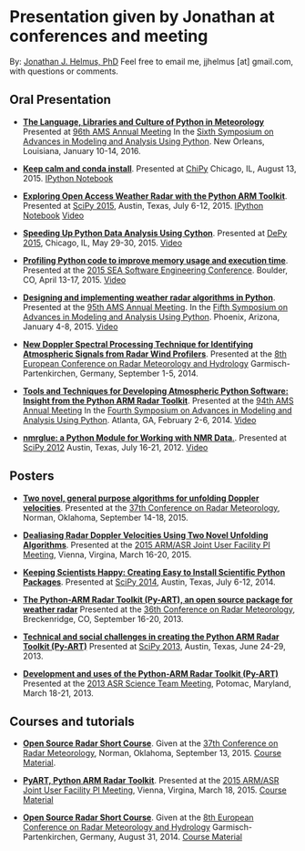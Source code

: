 Presentation given by Jonathan at conferences and meeting
=========================================================

By: [Jonathan J. Helmus, PhD](http://nmrglue.com/jhelmus)
Feel free to email me, jjhelmus [at] gmail.com, with questions or comments.

Oral Presentation
-----------------

* [**The Language, Libraries and Culture of Python in Meteorology**](2016_AMS_Annual_Meeting_Keynote.pdf)
  Presented at [96th AMS Annual Meeting](https://annual.ametsoc.org/2016/)
  In the [Sixth Symposium on Advances in Modeling and Analysis Using Python](https://ams.confex.com/ams/96Annual/webprogram/6PYTHON.html).
  New Orleans, Louisiana, January 10-14, 2016.

* [**Keep calm and conda install**](http://nbviewer.ipython.org/format/slides/github/jjhelmus/presentations/blob/master/2015_ChiPy_conda_talk/ChiPy_conda_talk.ipynb).
  Presented at [ChiPy](http://www.chipy.org/)
  Chicago, IL, August 13, 2015.
  [IPython Notebook](2015_ChiPy_conda_talk/ChiPy_conda_talk.ipynb)

* [**Exploring Open Access Weather Radar with the Python ARM Toolkit**](http://nbviewer.ipython.org/format/slides/github/jjhelmus/presentations/blob/master/2015_SciPy_PyART_talk/SciPy2015_OpenAccessRadar_jjh.ipynb).
  Presented at [SciPy 2015](http://scipy2015.scipy.org/),
  Austin, Texas, July 6-12, 2015.
  [IPython Notebook](2015_SciPy_PyART_talk/SciPy2015_OpenAccessRadar_jjh.ipynb)
  [Video](https://www.youtube.com/watch?v=FGA1Wd9xTH0)

* [**Speeding Up Python Data Analysis Using Cython**](2015_DePy_Cython_talk.pdf).
  Presented at [DePy 2015](http://mdp.cdm.depaul.edu/DePy2015/default/index),
  Chicago, IL, May 29-30, 2015.
  [Video](http://www.pyvideo.org/video/3538/speeding-up-python-data-analysis-using-cython)

* [**Profiling Python code to improve memory usage and execution time**](2015_SEA_Python_Profiling.pdf).
  Presented at the [2015 SEA Software Engineering Conference](https://sea.ucar.edu/conference/2015).
  Boulder, CO, April 13-17, 2015.
  [Video](https://sea.ucar.edu/event/profiling-python-code-improve-memory-usage-and-execution-time)

* [**Designing and implementing weather radar algorithms in Python**](2015_AMS_Annual_Meeting_Talk.pdf).
  Presented at the [95th AMS Annual Meeting](http://annual.ametsoc.org/2015/).
  In the [Fifth Symposium on Advances in Modeling and Analysis Using Python](http://annual.ametsoc.org/2015/index.cfm/programs-and-events/conferences-and-symposia/fifth-symposium-on-advances-in-modeling-and-analysis-using-python/).
  Phoenix, Arizona, January 4-8, 2015.
  [Video](https://ams.confex.com/ams/95Annual/videogateway.cgi/id/29026?recordingid=29026)

* [**New Doppler Spectral Processing Technique for Identifying Atmospheric Signals from Radar Wind Profilers**](2014_ERAD_RWP_talk.pdf).
  Presented at the [8th European Conference on Radar Meteorology and Hydrology](http://www.pa.op.dlr.de/erad2014/index.html)
  Garmisch-Partenkirchen, Germany, September 1-5, 2014.

* [**Tools and Techniques for Developing Atmospheric Python Software: Insight from the Python ARM Radar Toolkit**](2014_AMS_Annual_Meeting_Talk.pdf).
  Presented at the [94th AMS Annual Meeting](https://annual.ametsoc.org/2014/)
  In the [Fourth Symposium on Advances in Modeling and Analysis Using Python](https://ams.confex.com/ams/94Annual/webprogram/4PYTHON.html).
  Atlanta, GA, February 2-6, 2014.
  [Video](https://ams.confex.com/ams/94Annual/videogateway.cgi/id/25623?recordingid=25623)

* [**nmrglue: a Python Module for Working with NMR Data**.](2012_SciPy_nmrglue_talk.pdf).
  Presented at [SciPy 2012](http://conference.scipy.org/scipy2012/)
  Austin, Texas, July 16-21, 2012.
  [Video](http://pyvideo.org/video/1236/nmrglue-a-python-module-for-working-with-nmr-dat)

Posters
-------

* [**Two novel, general purpose algorithms for unfolding Doppler velocities**](2015_AMS_Radar_unfold.pdf).
  Presented at the [37th Conference on Radar Meteorology](https://www2.ametsoc.org/ams/index.cfm/meetings-events/ams-meetings/37th-conference-on-radar-meteorology/),
  Norman, Oklahoma, September 14-18, 2015.

* [**Dealiasing Radar Doppler Velocities Using Two Novel Unfolding Algorithms**](2015_ARMASR_Meeting.pdf).
  Presented at the [2015 ARM/ASR Joint User Facility PI Meeting](http://www.orau.gov/armasrpi2015/agenda.htm),
  Vienna, Virgina, March 16-20, 2015.

* [**Keeping Scientists Happy: Creating Easy to Install Scientific Python Packages**](2014_SciPy_Conference_Python_Packaging.pdf).
  Presented at [SciPy 2014](https://conference.scipy.org/scipy2014/),
  Austin, Texas, July 6-12, 2014.

* [**The Python-ARM Radar Toolkit (Py-ART), an open source package for weather radar**](2013_AMSRadar_PyART_poster.pdf)
  Presented at the [36th Conference on Radar Meteorology](https://www.ametsoc.org/meet/fainst/201336radar.html),
  Breckenridge, CO, September 16-20, 2013.

* [**Technical and social challenges in creating the Python ARM Radar Toolkit (Py-ART)**](2013_SciPy_PyART_poster.pdf)
  Presented at [SciPy 2013](http://conference.scipy.org/scipy2013/),
  Austin, Texas, June 24-29, 2013.

* [**Development and uses of the Python-ARM Radar Toolkit (Py-ART)**](2013_ASR_PyART_poster.pdf)
  Presented at the [2013 ASR Science Team Meeting](http://asr.science.energy.gov/meetings/stm/2013-march),
  Potomac, Maryland, March 18-21, 2013.

Courses and tutorials
---------------------

* [**Open Source Radar Short Course**](https://www2.ametsoc.org/ams/index.cfm/meetings-events/ams-meetings/open-source-radar-short-course/).
  Given at the [37th Conference on Radar Meteorology](https://www2.ametsoc.org/ams/index.cfm/meetings-events/ams-meetings/37th-conference-on-radar-meteorology/),
  Norman, Oklahoma, September 13, 2015.
  [Course Material](https://github.com/openradar/AMS-Short-Course-on-Open-Source-Radar-Software).

* [**PyART, Python ARM Radar Toolkit**](http://asr.science.energy.gov/meetings/stm/2015-march/agenda).
  Presented at the [2015 ARM/ASR Joint User Facility PI Meeting](http://www.orau.gov/armasrpi2015/agenda.htm),
  Vienna, Virgina, March 18, 2015.
  [Course Material](https://github.com/ARM-DOE/notebooks/tree/master/ASR_PI_2015)

* [**Open Source Radar Short Course**](http://www.pa.op.dlr.de/erad2014/workshops/overview.html).
  Given at the [8th European Conference on Radar Meteorology and Hydrology](http://www.pa.op.dlr.de/erad2014/index.html)
  Garmisch-Partenkirchen, Germany, August 31, 2014.
  [Course Material](https://github.com/openradar/open_source_radar_short_course)
